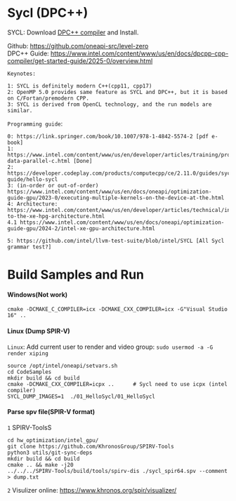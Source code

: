 # Sycl (DPC++)

SYCL: Download [DPC++ compiler](https://www.intel.com/content/www/us/en/developer/tools/oneapi/dpc-compiler-download.html) and Install. <br>

Github: https://github.com/oneapi-src/level-zero <br>
DPC++ Guide: https://www.intel.com/content/www/us/en/docs/dpcpp-cpp-compiler/get-started-guide/2025-0/overview.html <br>

``Keynotes:`` <br>

    1: SYCL is definitely modern C++(cpp11, cpp17)
    2: OpenMP 5.0 provides same feature as SYCL and DPC++, but it is based on C/Fortan/premodern CPP.
    3: SYCL is derived from OpenCL technology, and the run models are similar. 


``Programming guide``: <br>

    0: https://link.springer.com/book/10.1007/978-1-4842-5574-2 [pdf e-book]
    1: https://www.intel.com/content/www/us/en/developer/articles/training/programming-data-parallel-c.html [Done]
    2: https://developer.codeplay.com/products/computecpp/ce/2.11.0/guides/sycl-guide/hello-sycl 
    3: (in-order or out-of-order) https://www.intel.com/content/www/us/en/docs/oneapi/optimization-guide-gpu/2023-0/executing-multiple-kernels-on-the-device-at-the.html
    4: Architecture: https://www.intel.com/content/www/us/en/developer/articles/technical/introduction-to-the-xe-hpg-architecture.html
    4.1 https://www.intel.com/content/www/us/en/docs/oneapi/optimization-guide-gpu/2024-2/intel-xe-gpu-architecture.html
    
    5: https://github.com/intel/llvm-test-suite/blob/intel/SYCL [All Sycl grammar test?]

# Build Samples and Run

#### Windows(Not work)

    cmake -DCMAKE_C_COMPILER=icx -DCMAKE_CXX_COMPILER=icx -G"Visual Studio 16" ..

#### Linux (Dump SPIR-V)

``Linux``: Add current user to render and video group: ``sudo usermod -a -G render xiping``

    source /opt/intel/oneapi/setvars.sh
    cd CodeSamples
    mkdir build && cd build
    cmake -DCMAKE_CXX_COMPILER=icpx ..      # Sycl need to use icpx (intel compiler)
    SYCL_DUMP_IMAGES=1  ./01_HelloSycl/01_HelloSycl

#### Parse spv file(SPIR-V format)

``1`` SPIRV-ToolsS

    cd hw_optimization/intel_gpu/
    git clone https://github.com/KhronosGroup/SPIRV-Tools
    python3 utils/git-sync-deps
    mkdir build && cd build
    cmake .. && make -j20
    ../../../SPIRV-Tools/build/tools/spirv-dis ./sycl_spir64.spv --comment > dump.txt

``2`` Visulizer online: https://www.khronos.org/spir/visualizer/
